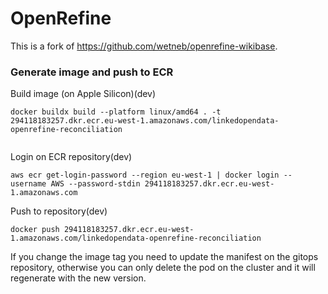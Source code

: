 # OpenRefine

This is a fork of https://github.com/wetneb/openrefine-wikibase. 

### Generate image and push to ECR

Build image (on Apple Silicon)(dev)
```
docker buildx build --platform linux/amd64 . -t 294118183257.dkr.ecr.eu-west-1.amazonaws.com/linkedopendata-openrefine-reconciliation
 
```

Login on ECR repository(dev)
```
aws ecr get-login-password --region eu-west-1 | docker login --username AWS --password-stdin 294118183257.dkr.ecr.eu-west-1.amazonaws.com
```

Push to repository(dev)
```
docker push 294118183257.dkr.ecr.eu-west-1.amazonaws.com/linkedopendata-openrefine-reconciliation
```

If you change the image tag you need to update the manifest on the gitops repository, 
otherwise you can only delete the pod on the cluster and it will regenerate with the new version.
